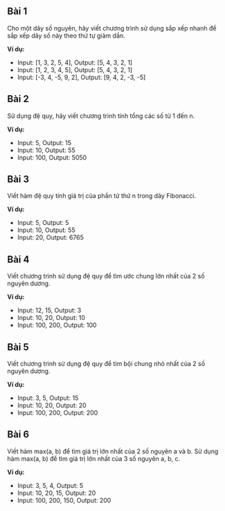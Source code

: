 ## Bài 1
Cho một dãy số nguyên, hãy viết chương trình sử dụng sắp xếp nhanh để sắp xếp dãy số này theo thứ tự giảm dần.

**Ví dụ:**

- Input: [1, 3, 2, 5, 4], Output: [5, 4, 3, 2, 1]
- Input: [1, 2, 3, 4, 5], Output: [5, 4, 3, 2, 1]
- Input: [-3, 4, -5, 9, 2], Output: [9, 4, 2, -3, -5]

## Bài 2
Sử dụng đệ quy, hãy viết chương trình tính tổng các số từ 1 đến n.

**Ví dụ:**

- Input: 5, Output: 15
- Input: 10, Output: 55
- Input: 100, Output: 5050

## Bài 3
Viết hàm đệ quy tính giá trị của phần tử thứ n trong dãy Fibonacci.

**Ví dụ:**

- Input: 5, Output: 5
- Input: 10, Output: 55
- Input: 20, Output: 6765

## Bài 4
Viết chương trình sử dụng đệ quy để tìm ước chung lớn nhất của 2 số nguyên dương.

**Ví dụ:**

- Input: 12, 15, Output: 3
- Input: 10, 20, Output: 10
- Input: 100, 200, Output: 100

## Bài 5
Viết chương trình sử dụng đệ quy để tìm bội chung nhỏ nhất của 2 số nguyên dương.

**Ví dụ:**

- Input: 3, 5, Output: 15
- Input: 10, 20, Output: 20
- Input: 100, 200, Output: 200

## Bài 6
Viết hàm max(a, b) để tìm giá trị lớn nhất của 2 số nguyên a và b.
Sử dụng hàm max(a, b) để tìm giá trị lớn nhất của 3 số nguyên a, b, c.

**Ví dụ:**

- Input: 3, 5, 4, Output: 5
- Input: 10, 20, 15, Output: 20
- Input: 100, 200, 150, Output: 200

